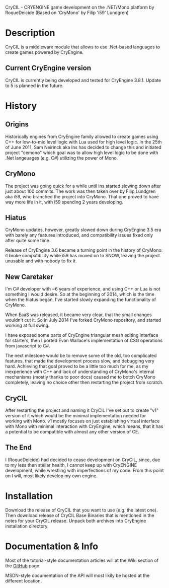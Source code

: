 CryCIL - CRYENGINE game development on the .NET/Mono platform
	by RoqueDeicide (Based on 'CryMono' by Filip 'i59' Lundgren)

# Description
CryCIL is a middleware module that allows to use .Net-based languages to create games powered by CryEngine.
## Current CryEngine version
CryCIL is currently being developed and tested for CryEngine 3.8.1. Update to 5 is planned in the future.

# History
## Origins
Historically engines from CryEngine family allowed to create games using C++ for low-to-mid level logic with Lua used for high level logic. In the 25th of June 2011, Sam Neirinck aka Ins has decided to change this and initiated project "cemono" which goal was to allow high level logic to be done with .Net langeuages (e.g. C#) utilizing the power of Mono.
## CryMono
The project was going quick for a while until Ins started slowing down after just about 100 commits. The work was then taken over by Filip Lundgren aka i59, who branched the project into CryMono. That one proved to have way more life in it, with i59 spending 2 years developing.
## Hiatus
CryMono updates, however, greatly slowed down during CryEngine 3.5 era with barely any features introduced, and compatibility issues fixed only after quite some time.

Release of CryEngine 3.6 became a turning point in the history of CryMono: it broke compatibility while i59 has moved on to SNOW, leaving the project unusable and with nobody to fix it.
## New Caretaker
I'm C# developer with ~6 years of experience, and using C++ or Lua is not something I would desire. So at the beginning of 2014, which is the time when the hiatus began, I've started slowly expanding the functionality of CryMono.

When EaaS was released, it became very clear, that the small changes wouldn't cut it. So in July 2014 I've forked CryMono repository, and started working at full swing.

I have exposed some parts of CryEngine triangular mesh editing interface for starters, then I ported Evan Wallace's implementation of CSG operations from javascript to C#.

The next milestone would be to remove some of the old, too complicated features, that made the development process slow, and debugging very hard. Achieving that goal proved to be a little too much for me, as my inexperience with C++ and lack of understanding of CryMono's internal mechanisms (mostly thanks to poor docs) caused me to botch CryMono completely, leaving no choice other then restarting the project from scratch.
## CryCIL
After restarting the project and naming it CryCIL I've set out to create "v1" version of it which would be the minimal implementation needed for working with Mono. v1 mostly focuses on just establishing virtual interface with Mono with minimal interaction with CryEngine, which means, that it has a potential to be compatible with almost any other version of CE.

## The End
I (RoqueDeicide) had decided to cease development on CryCIL, since, due to my less then stellar health, I cannot keep up with CryENGINE development, while wrestling with imperfections of my code. From this point on I will, most likely develop my own engine.

# Installation
Download the release of CryCIL that you want to use (e.g. the latest one). Then download release of CryCIL Base Binaries that is mentioned in the notes for your CryCIL release. Unpack both archives into CryEngine installation directory.
# Documentation & Info
Most of the tutorial-style documentation articles will at the Wiki section of the <a href="https://github.com/RoqueDeicide/CryCIL/">GitHub</a> page.

MSDN-style documentation of the API will most likily be hosted at the different location.
